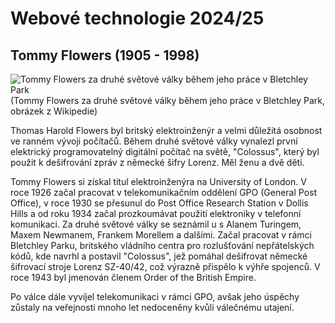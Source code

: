 # Webové technologie 2024/25

## Tommy Flowers (1905 - 1998)

![Tommy Flowers za druhé světové války během jeho práce v Bletchley Park](https://upload.wikimedia.org/wikipedia/commons/8/84/Tommy_Flowers.jpg)
(Tommy Flowers za druhé světové války během jeho práce v Bletchley Park, obrázek z Wikipedie)

Thomas Harold Flowers byl britský elektroinženýr a velmi důležitá osobnost ve ranném vývoji počítačů. Během druhé světové války vynalezl první elektrický programovatelný digitální počítač na světě, "Colossus", který byl použit k dešifrování zpráv z německé šifry Lorenz. Měl ženu a dvě děti.

Tommy Flowers si získal titul elektroinženýra na University of London. V roce 1926 začal pracovat v telekomunikačním oddělení GPO (General Post Office), v roce 1930 se přesunul do Post Office Research Station v Dollis Hills a od roku 1934 začal prozkoumávat použití elektroniky v telefonní komunikaci. Za druhé světové války se seznámil u s Alanem Turingem, Maxem Newmanem, Frankem Morellem a dalšími. Začal pracovat v rámci Bletchley Parku, britského vládního centra pro rozlušťování nepřátelských kódů, kde navrhl a postavil "Colossus", jež pomáhal dešifrovat německé šifrovací stroje Lorenz SZ-40/42, což výrazně přispělo k výhře spojenců. V roce 1943 byl jmenován členem Order of the British Empire.

Po válce dále vyvíjel telekomunikaci v rámci GPO, avšak jeho úspěchy zůstaly na veřejnosti mnoho let nedoceněny kvůli válečnému utajení.
